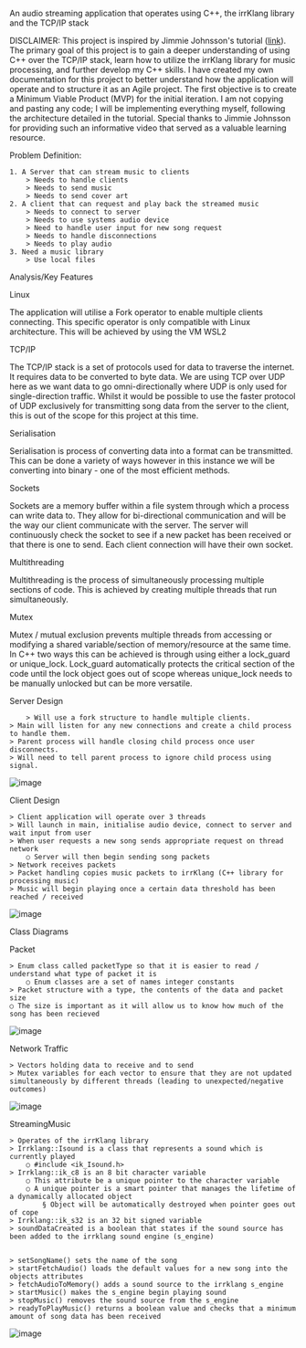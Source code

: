 An audio streaming application that operates using C++, the irrKlang library and the TCP/IP stack

DISCLAIMER:
This project is inspired by Jimmie Johnsson's tutorial ([link](https://www.youtube.com/watch?v=VrOZ9BiWd-8&ab_channel=JimmieJohnsson)). The primary goal of this project is to gain a deeper understanding of using C++ over the TCP/IP stack, learn how to utilize the irrKlang library for music processing, and further develop my C++ skills.
I have created my own documentation for this project to better understand how the application will operate and to structure it as an Agile project. The first objective is to create a Minimum Viable Product (MVP) for the initial iteration.
I am not copying and pasting any code; I will be implementing everything myself, following the architecture detailed in the tutorial. Special thanks to Jimmie Johnsson for providing such an informative video that served as a valuable learning resource.


Problem Definition:

	1. A Server that can stream music to clients
		> Needs to handle clients
		> Needs to send music
		> Needs to send cover art 
	2. A client that can request and play back the streamed music
		> Needs to connect to server
		> Needs to use systems audio device
		> Need to handle user input for new song request
		> Needs to handle disconnections
		> Needs to play audio
	3. Need a music library
		> Use local files 


Analysis/Key Features

Linux

The application will utilise a Fork operator to enable multiple clients connecting. This specific operator is only compatible with Linux architecture. This will be achieved by using the VM WSL2

TCP/IP

The TCP/IP stack is a set of protocols used for data to traverse the internet. It requires data to be converted to byte data. We are using TCP over UDP here as we want data to go omni-directionally where UDP is only used for single-direction traffic. Whilst it would be possible to use the faster protocol of UDP exclusively for transmitting song data from the server to the client, this is out of the scope for this project at this time. 

Serialisation

Serialisation is process of converting data into a format can be transmitted. This can be done a variety of ways however in this instance we will be converting into binary - one of the most efficient methods.

Sockets

Sockets are a memory buffer within a file system through which a process can write data to. They allow for bi-directional communication and will be the way our client communicate with the server. The server will continuously check the socket to see if a new packet has been received or that there is one to send. Each client connection will have their own socket.

Multithreading

Multithreading is the process of simultaneously processing multiple sections of code. This is achieved by creating multiple threads that run simultaneously.

Mutex

Mutex / mutual exclusion prevents multiple threads from accessing or modifying a shared variable/section of memory/resource at the same time. In C++ two ways this can be achieved is through using either a lock_guard or unique_lock. Lock_guard automatically protects the critical section of the code until the lock object goes out of scope whereas unique_lock needs to be manually unlocked but can be more versatile.





Server Design

		> Will use a fork structure to handle multiple clients.
    > Main will listen for any new connections and create a child process to handle them.
    > Parent process will handle closing child process once user disconnects.
    > Will need to tell parent process to ignore child process using signal.
  
![image](https://github.com/user-attachments/assets/b347ef86-9064-478d-9bd6-edacaa773ced)

Client Design

	> Client application will operate over 3 threads
	> Will launch in main, initialise audio device, connect to server and wait input from user
	> When user requests a new song sends appropriate request on thread network
		○ Server will then begin sending song packets
	> Network receives packets
	> Packet handling copies music packets to irrKlang (C++ library for processing music)
	> Music will begin playing once a certain data threshold has been reached / received
 
![image](https://github.com/user-attachments/assets/a5ff129b-d443-4436-a2c1-99958e7bbecd)

Class Diagrams

Packet

	> Enum class called packetType so that it is easier to read / understand what type of packet it is
		○ Enum classes are a set of names integer constants
	> Packet structure with a type, the contents of the data and packet size
    ○ The size is important as it will allow us to know how much of the song has been recieved 
    
![image](https://github.com/user-attachments/assets/988ee332-ad15-47bf-9b3d-7492b2b76892)

Network Traffic

	> Vectors holding data to receive and to send
	> Mutex variables for each vector to ensure that they are not updated simultaneously by different threads (leading to unexpected/negative outcomes)

![image](https://github.com/user-attachments/assets/4171d8cb-2b92-44f4-b0b4-ebd2a61f77ec)

StreamingMusic

	> Operates of the irrKlang library
	> Irrklang::Isound is a class that represents a sound which is currently played
		○ #include <ik_Isound.h>
	> Irrklang::ik_c8 is an 8 bit character variable
		○ This attribute be a unique pointer to the character variable
		○ A unique pointer is a smart pointer that manages the lifetime of a dynamically allocated object
			§ Object will be automatically destroyed when pointer goes out of cope
	> Irrklang::ik_s32 is an 32 bit signed variable
	> soundDataCreated is a boolean that states if the sound source has been added to the irrklang sound engine (s_engine)


	> setSongName() sets the name of the song
	> startFetchAudio() loads the default values for a new song into the objects attributes
	> fetchAudioToMemory() adds a sound source to the irrklang s_engine
	> startMusic() makes the s_engine begin playing sound
	> stopMusic() removes the sound source from the s_engine
	> readyToPlayMusic() returns a boolean value and checks that a minimum amount of song data has been received

![image](https://github.com/user-attachments/assets/03a95f18-51e2-4cac-b427-25a3c0e4cb2e)







